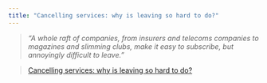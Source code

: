 ```yaml
---
title: "Cancelling services: why is leaving so hard to do?"
---
```

>*“A whole raft of companies, from insurers and telecoms companies to magazines and slimming clubs, make it easy to subscribe, but annoyingly difficult to leave.”*

>[Cancelling services: why is leaving so hard to do?](https://www.theguardian.com/money/2019/mar/23/cancelling-services-why-is-leaving-so-hard-to-do)  